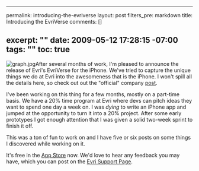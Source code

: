 ----- 
permalink: introducing-the-evriverse
layout: post
filters_pre: markdown
title: Introducing the EvriVerse
comments: []

excerpt: ""
date: 2009-05-12 17:28:15 -07:00
tags: ""
toc: true
-----
![graph.jpg](/uploads/2009/05/graph.jpg)After several months of work, I'm pleased to announce the release of Evri's EvriVerse for the iPhone. We've tried to capture the unique things we do at Evri into the awesomeness that is the iPhone. I won't spill all the details here, so check out out the "official" company [post](http://blog.evri.com/index.php/2009/05/11/welcome-to-the-evriverse-evris-iphone-app/).

I've been working on this thing for a few months, mostly on a part-time basis. We have a 20% time program at Evri where devs can pitch ideas they want to spend one day a week on. I was _dying_ to write an iPhone app and jumped at the opportunity to turn it into a 20% project. After some early prototypes I got enough attention that I was given a solid two-week sprint to finish it off.

This was a ton of fun to work on and I have five or six posts on some things I discovered while working on it. 

It's free in the [App Store](http://itunes.apple.com/WebObjects/MZStore.woa/wa/viewSoftware?id=312716560&mt=8) now. We'd love to hear any feedback you may have, which you can post on the [Evri Support Page](http://blog.evri.com/index.php/iphone-application-support/).
